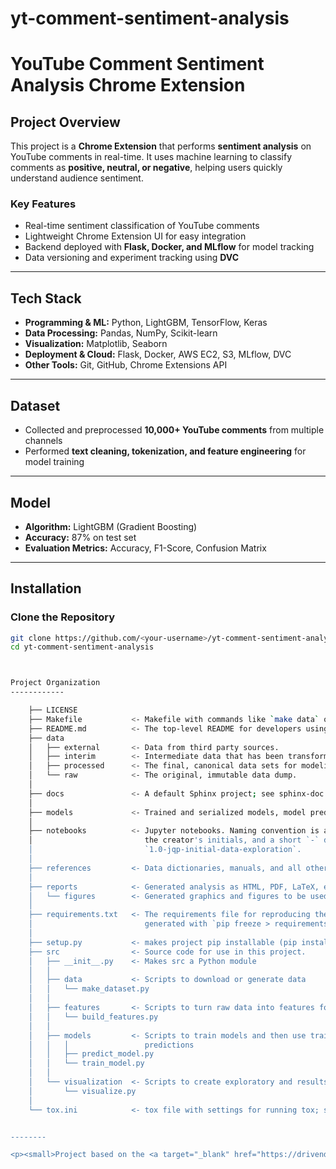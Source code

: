 yt-comment-sentiment-analysis
==============================
# YouTube Comment Sentiment Analysis Chrome Extension

## Project Overview
This project is a **Chrome Extension** that performs **sentiment analysis** on YouTube comments in real-time. It uses machine learning to classify comments as **positive, neutral, or negative**, helping users quickly understand audience sentiment.

### Key Features
- Real-time sentiment classification of YouTube comments  
- Lightweight Chrome Extension UI for easy integration  
- Backend deployed with **Flask, Docker, and MLflow** for model tracking  
- Data versioning and experiment tracking using **DVC**  

---

## Tech Stack
- **Programming & ML:** Python, LightGBM, TensorFlow, Keras  
- **Data Processing:** Pandas, NumPy, Scikit-learn  
- **Visualization:** Matplotlib, Seaborn  
- **Deployment & Cloud:** Flask, Docker, AWS EC2, S3, MLflow, DVC  
- **Other Tools:** Git, GitHub, Chrome Extensions API  

---

## Dataset
- Collected and preprocessed **10,000+ YouTube comments** from multiple channels  
- Performed **text cleaning, tokenization, and feature engineering** for model training  

---

## Model
- **Algorithm:** LightGBM (Gradient Boosting)  
- **Accuracy:** 87% on test set  
- **Evaluation Metrics:** Accuracy, F1-Score, Confusion Matrix  

---

## Installation

### Clone the Repository
```bash
git clone https://github.com/<your-username>/yt-comment-sentiment-analysis.git
cd yt-comment-sentiment-analysis



Project Organization
------------

    ├── LICENSE
    ├── Makefile           <- Makefile with commands like `make data` or `make train`
    ├── README.md          <- The top-level README for developers using this project.
    ├── data
    │   ├── external       <- Data from third party sources.
    │   ├── interim        <- Intermediate data that has been transformed.
    │   ├── processed      <- The final, canonical data sets for modeling.
    │   └── raw            <- The original, immutable data dump.
    │
    ├── docs               <- A default Sphinx project; see sphinx-doc.org for details
    │
    ├── models             <- Trained and serialized models, model predictions, or model summaries
    │
    ├── notebooks          <- Jupyter notebooks. Naming convention is a number (for ordering),
    │                         the creator's initials, and a short `-` delimited description, e.g.
    │                         `1.0-jqp-initial-data-exploration`.
    │
    ├── references         <- Data dictionaries, manuals, and all other explanatory materials.
    │
    ├── reports            <- Generated analysis as HTML, PDF, LaTeX, etc.
    │   └── figures        <- Generated graphics and figures to be used in reporting
    │
    ├── requirements.txt   <- The requirements file for reproducing the analysis environment, e.g.
    │                         generated with `pip freeze > requirements.txt`
    │
    ├── setup.py           <- makes project pip installable (pip install -e .) so src can be imported
    ├── src                <- Source code for use in this project.
    │   ├── __init__.py    <- Makes src a Python module
    │   │
    │   ├── data           <- Scripts to download or generate data
    │   │   └── make_dataset.py
    │   │
    │   ├── features       <- Scripts to turn raw data into features for modeling
    │   │   └── build_features.py
    │   │
    │   ├── models         <- Scripts to train models and then use trained models to make
    │   │   │                 predictions
    │   │   ├── predict_model.py
    │   │   └── train_model.py
    │   │
    │   └── visualization  <- Scripts to create exploratory and results oriented visualizations
    │       └── visualize.py
    │
    └── tox.ini            <- tox file with settings for running tox; see tox.readthedocs.io


--------

<p><small>Project based on the <a target="_blank" href="https://drivendata.github.io/cookiecutter-data-science/">cookiecutter data science project template</a>. #cookiecutterdatascience</small></p>
